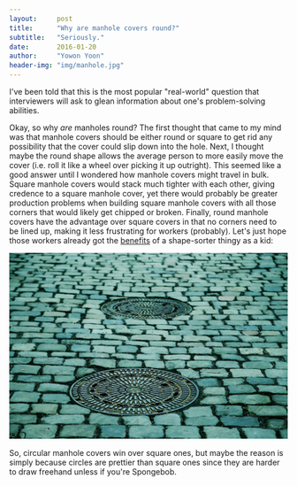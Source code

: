 ```yaml
---
layout:     post
title:      "Why are manhole covers round?"
subtitle:   "Seriously."
date:       2016-01-20
author:     "Yowon Yoon"
header-img: "img/manhole.jpg"
---
```


I've been told that this is the most popular "real-world" question that interviewers will ask to glean information about one's problem-solving abilities. 

Okay, so why _are_ manholes round? The first thought that came to my mind was that manhole covers should be either round or square to get rid any possibility that the cover could slip down into the hole. Next, I thought maybe the round shape allows the average person to more easily move the cover (i.e. roll it like a wheel over picking it up outright). This seemed like a good answer until I wondered how manhole covers might travel in bulk. Square manhole covers would stack much tighter with each other, giving credence to a square manhole cover, yet there would probably be greater production problems when building square manhole covers with all those corners that would likely get chipped or broken. Finally, round manhole covers have the advantage over square covers in that no corners need to be lined up, making it less frustrating for workers (probably). Let's just hope those workers already got the [benefits](http://www.brighthubeducation.com/toddler-activities-learning/90510-using-shape-sorters-in-the-classroom/) of a shape-sorter thingy as a kid:

![thingy](img/manhole.jpg)

So, circular manhole covers win over square ones, but maybe the reason is simply because circles are prettier than square ones since they are harder to draw freehand unless if you're Spongebob.